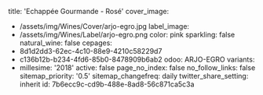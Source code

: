 title: 'Echappée Gourmande - Rosé'
cover_image:
  - /assets/img/Wines/Cover/arjo-egro.jpg
label_image:
  - /assets/img/Wines/Label/arjo-egro.png
color: pink
sparkling: false
natural_wine: false
cepages:
  - 8d1d2dd3-62ec-4c10-88e9-4210c58229d7
  - c136b12b-b234-4fd6-85b0-8478909b6ab2
odoo: ARJO-EGRO
variants:
  -
    millesime: '2018'
    active: false
page_no_index: false
no_follow_links: false
sitemap_priority: '0.5'
sitemap_changefreq: daily
twitter_share_setting: inherit
id: 7b6ecc9c-cd9b-488e-8ad8-56c871ca5c3a
